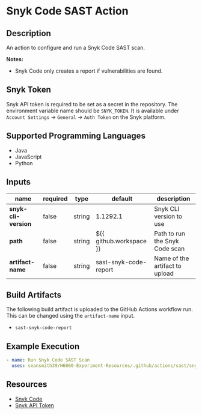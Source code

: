 # Snyk Code SAST Action

## Description

An action to configure and run a Snyk Code SAST scan.

**Notes:**
- Snyk Code only creates a report if vulnerabilities are found.

## Snyk Token

Snyk API token is required to be set as a secret in the repository. The environment variable name should be `SNYK_TOKEN`.
It is available under `Account Settings` → `General` → `Auth Token` on the Snyk platform.

## Supported Programming Languages

- Java
- JavaScript
- Python

## Inputs

| name                 | required | type   | default                 | description                    |
|----------------------|----------|--------|-------------------------|--------------------------------|
| **snyk-cli-version** | false    | string | 1.1292.1                | Snyk CLI version to use        |
| **path**             | false    | string | ${{ github.workspace }} | Path to run the Snyk Code scan |
| **artifact-name**    | false    | string | sast-snyk-code-report   | Name of the artifact to upload |

## Build Artifacts

The following build artifact is uploaded to the GitHub Actions workflow run. This can be changed using the `artifact-name` input.
- `sast-snyk-code-report`

## Example Execution

```yaml
- name: Run Snyk Code SAST Scan
  uses: seansmith39/H6060-Experiment-Resources/.github/actions/sast/snyk-code@main
```

## Resources

- [Snyk Code](https://snyk.io/code)
- [Snyk API Token](https://docs.snyk.io/getting-started/how-to-obtain-and-authenticate-with-your-snyk-api-token)
